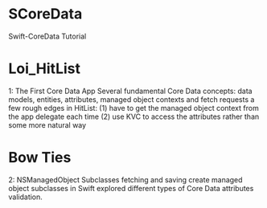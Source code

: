 # SCoreData
Swift-CoreData Tutorial

# Loi_HitList
1: The First Core Data App
Several fundamental Core Data concepts: data models, entities, attributes, managed object contexts and fetch requests
a few rough edges in HitList:
(1) have to get the managed object context from the app delegate each time
(2) use KVC to access the attributes rather than some more natural way

# Bow Ties
2: NSManagedObject Subclasses
fetching and saving
create managed object subclasses in Swift
explored different types of Core Data attributes
validation.